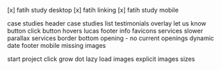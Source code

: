 [x] fatih study desktop
[x] fatih linking
[x] fatih study mobile

case studies header
case studies list
testimonials overlay
let us know button click
button hovers
lucas footer info
favicons
services slower parallax
services border bottom
opening - no current openings
dynamic date footer
mobile missing images

start project click grow dot
lazy load images
explicit images sizes
